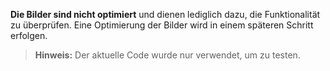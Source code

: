 **Die Bilder sind nicht optimiert** und dienen lediglich dazu, die Funktionalität zu überprüfen. Eine Optimierung der Bilder wird in einem späteren Schritt erfolgen.


> **Hinweis:** Der aktuelle Code wurde nur verwendet, um zu testen.
